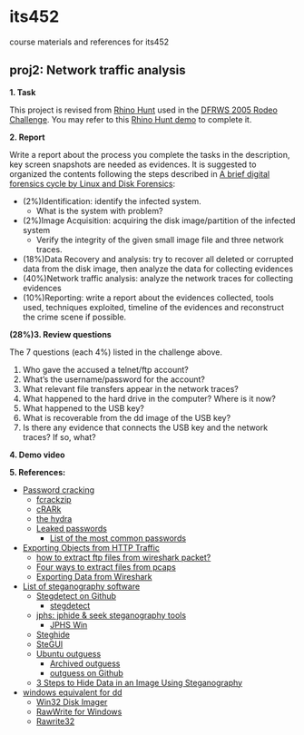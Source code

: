# its452
course materials and references for its452

## proj2: Network traffic analysis

**1. Task**

This project is revised from [Rhino Hunt](https://www.cfreds.nist.gov/dfrws/Rhino_Hunt.html) used in the [DFRWS 2005 Rodeo Challenge](https://www.cfreds.nist.gov/dfrws/). You may refer to this [Rhino Hunt demo](https://makemyday.io/post/rhino-hunt-part-1/) to complete it.

**2. Report**

Write a report about the process you complete the tasks in the description, key screen snapshots are needed as evidences. It is suggested to organized the contents following the steps described in [A brief digital forensics cycle by Linux and Disk Forensics](../proj1/refs/Acompleteforensicprocesspdf):
* (2%)Identification: identify the infected system.
  * What is the system with problem?
* (2%)Image Acquisition: acquiring the disk image/partition of the infected system
  * Verify the integrity of the given small image file and three network traces.
* (18%)Data Recovery and analysis: try to recover all deleted or corrupted data from the disk image, then analyze the data for collecting evidences
* (40%)Network traffic analysis: analyze the network traces for collecting evidences
* (10%)Reporting: write a report about the evidences collected, tools used, techniques exploited, timeline of the evidences and reconstruct the crime scene if possible.

**(28%)3. Review questions**

The 7 questions (each 4%) listed in the challenge above.

1. Who gave the accused a telnet/ftp account?
2. What’s the username/password for the account?
3. What relevant file transfers appear in the network traces?
4. What happened to the hard drive in the computer?  Where is it now?
5. What happened to the USB key?
6. What is recoverable from the dd image of the USB key?
7. Is there any evidence that connects the USB key and the network traces?  If so, what?

**4. Demo video**


**5. References:**
* [Password cracking](https://en.wikipedia.org/wiki/Password_cracking)
  * [fcrackzip](http://manpages.ubuntu.com/manpages/bionic/man1/fcrackzip.1.html)
  * [cRARk](http://www.crark.net/)
  * [the hydra](https://github.com/vanhauser-thc/thc-hydra)
  * [Leaked passwords](https://wiki.skullsecurity.org/index.php?title=Passwords)
    * [List of the most common passwords](https://en.wikipedia.org/wiki/List_of_the_most_common_passwords)
* [Exporting Objects from HTTP Traffic](https://unit42.paloaltonetworks.com/using-wireshark-exporting-objects-from-a-pcap/)
  * [how to extract ftp files from wireshark packet?](https://shankaraman.wordpress.com/tag/how-to-extract-ftp-files-from-wireshark-packet/)
  * [Four ways to extract files from pcaps](https://www.rubyguides.com/2012/01/four-ways-to-extract-files-from-pcaps/)
  * [Exporting Data from Wireshark](https://www.wireshark.org/docs/wsug_html_chunked/ChIOExportSection.html)
* [List of steganography software](http://www.jjtc.com/Steganography/tools.html)
  * [Stegdetect on Github](https://github.com/abeluck/stegdetect)
    * [stegdetect](http://ftp.mirrorservice.org/sites/ftp.wiretapped.net/pub/security/steganography/stegdetect/)
  * [jphs: jphide & seek steganography tools ](https://github.com/h3xx/jphs)
    * [JPHS Win](http://linux01.gwdg.de/~alatham/stego.html)
  * [Steghide](http://steghide.sourceforge.net/)
  * [SteGUI](http://stegui.sourceforge.net/)
  * [Ubuntu outguess](http://manpages.ubuntu.com/manpages/disco/man1/outguess.1.html)
    * [Archived outguess](http://web.archive.org/web/20150415220609/http://www.outguess.org/download.php)
    * [outguess on Github](https://github.com/resurrecting-open-source-projects/outguess)
  * [3 Steps to Hide Data in an Image Using Steganography](https://www.alpinesecurity.com/blog/3-steps-to-hide-data-in-an-image-using-steganography)
* [windows equivalent for dd](https://superuser.com/questions/839502/windows-equivalent-for-dd)
  * [Win32 Disk Imager](https://sourceforge.net/projects/win32diskimager/)
  * [RawWrite for Windows](http://www.chrysocome.net/rawwrite)
  * [Rawrite32](https://www.netbsd.org/~martin/rawrite32/)